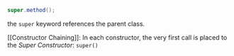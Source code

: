 ```java
super.method();
```
the `super` keyword references the parent class.

[[Constructor Chaining]]: In each constructor, the very first call is placed to the _Super Constructor_: `super()`